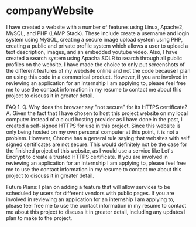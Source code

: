 # companyWebsite
I have created a website with a number of features using Linux, Apache2, MySQL, and PHP (LAMP Stack). These include create a username and login system using MySQL, creating a secure image upload system using PHP, creating a public and private profile system which allows a user to upload a text description, images, and
an embedded youtube video. Also, I have created a search system using Apacha SOLR to search through all public profiles on the website. I have made the choice to 
only put screenshots of the different features of my webdsite online and not the code because I plan on using this code in a commerical product. However, if you are involved in reviewing an application for an internship I am applying to, please feel free me to use the contact information in my resume to contact me about this project to discuss it in greater detail.




FAQ
1.
    Q. Why does the browser say "not secure" for its HTTPS certificate?
    A. Given the fact that I have chosen to host this project website on my local computer instead of
       a cloud hosting provider as I have done in the past, I created a self-signed HTTPS for use in 
       this project. Since this website is only being hosted on my own personal computer at this
       point, it is not a problem. However, Chrome has a general rule saying that websites with self
       signed certificates are not secure. This would definitely not be the case for the finished
       project of this website, as I would use a service like Let's Encrypt to create a trusted
       HTTPS certificate. If you are involved in reviewing an application for an internship I am
       applying to, please feel free me to use the contact information in my resume to contact me 
       about this project to discuss it in greater detail.
   
   
   
      
 Future Plans:
     I plan on adding a feature that will allow services to be scheduled by users for
     different vendors with public pages. If you are involved in reviewing an application for an 
     internship I am applying to, please feel free me to use the contact information in my resume to 
     contact me about this project to discuss it in greater detail, including any updates I plan to
     make to the project.
     
